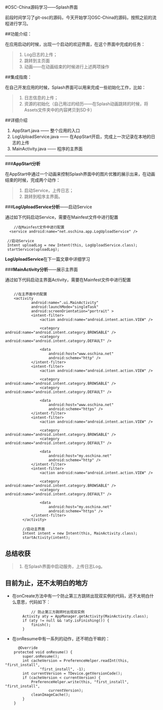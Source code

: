 #OSC-China源码学习——Splash界面

前段时间学习了git-osc的源码，今天开始学习OSC-China的源码，按照之前的流程进行学习。

##功能介绍：

在应用启动的时候，出现一个启动的欢迎界面，在这个界面中完成的任务：

> 1. Log日志的上传；
> 2. 跳转到主页面
> 3. 动画——在动画结束的时候进行上述两项操作

##集成指南：

在自己开发应用的时候，Splash界面可以用来完成一些初始化工作，比如：

> 1. 日志信息的上传；
> 2. 资源的初始化（自己用过的经历——在Splash动画跳转的时候，将Assets文件夹中的内容拷贝到SD卡）

##详细介绍

1. AppStart.java —— 整个应用的入口
2. LogUploadService.java —— 在AppStart开启，完成上一次记录在本地的日志的上传
3. MainActivity.java —— 程序的主界面

---

###**AppStart分析**

在AppStart中通过一个动画来控制Splash界面中的图片优雅的展示出来，在动画结束的时候，完成两个动作：

> 1. 启动Service，上传日志；
> 2. 跳转到程序主界面。

###**LogUploadService分析**——启动Service

通过如下代码启动Service，需要在Mainfest文件中进行配置

```
	//在Mainfest文件中进行配置
  <service android:name="net.oschina.app.LogUploadService" />
  
 //启动Service
 Intent uploadLog = new Intent(this, LogUploadService.class);
 startService(uploadLog);
```
**LogUploadService**在下一篇文章中详细学习

###**MainActivity分析**——展示主界面

通过如下代码启动主界面Activity，需要在Mainfest文件中进行配置

```

	//在主界面中的配置
	<activity
            android:name=".ui.MainActivity"
            android:launchMode="singleTask"
            android:screenOrientation="portrait" >
            <intent-filter>
                <action android:name="android.intent.action.VIEW" />

                <category android:name="android.intent.category.BROWSABLE" />
                <category android:name="android.intent.category.DEFAULT" />

                <data
                    android:host="www.oschina.net"
                    android:scheme="http" />
            </intent-filter>
            <intent-filter>
                <action android:name="android.intent.action.VIEW" />

                <category android:name="android.intent.category.BROWSABLE" />
                <category android:name="android.intent.category.DEFAULT" />

                <data
                    android:host="www.oschina.net"
                    android:scheme="https" />
            </intent-filter>
            <intent-filter>
                <action android:name="android.intent.action.VIEW" />

                <category android:name="android.intent.category.BROWSABLE" />
                <category android:name="android.intent.category.DEFAULT" />

                <data
                    android:host="my.oschina.net"
                    android:scheme="http" />
            </intent-filter>
            <intent-filter>
                <action android:name="android.intent.action.VIEW" />

                <category android:name="android.intent.category.BROWSABLE" />
                <category android:name="android.intent.category.DEFAULT" />

                <data
                    android:host="my.oschina.net"
                    android:scheme="https" />
            </intent-filter>
        </activity>
        
        //启动主界面
        Intent intent = new Intent(this, MainActivity.class);
        startActivity(intent);
```

## 总结收获

> 1. 在Splash界面中启动服务，上传日志Log。

## 目前为止，还不太明白的地方

* 在onCreate方法中有一个防止第三方跳转出现双实例的代码，还不太明白什么意思，代码如下：

```
			// 防止第三方跳转时出现双实例
        Activity aty = AppManager.getActivity(MainActivity.class);
        if (aty != null && !aty.isFinishing()) {
            finish();
        }
```

* 在onResume中有一系列的动作，还不明白干嘛的：

```
	  @Override
    protected void onResume() {
        super.onResume();
        int cacheVersion = PreferenceHelper.readInt(this, "first_install",
                "first_install", -1);
        int currentVersion = TDevice.getVersionCode();
        if (cacheVersion < currentVersion) {
            PreferenceHelper.write(this, "first_install", "first_install",
                    currentVersion);
            cleanImageCache();
        }
    }
```



